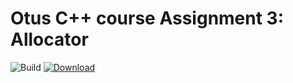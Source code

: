 # Otus C++ course Assignment 3: Allocator

![Build](https://travis-ci.com/artbataev/otus_cpp_3.svg?branch=master)
[ ![Download](https://api.bintray.com/packages/artbataev1/Otus_Assignments/Otus_Cpp_3/images/download.svg) ](https://bintray.com/artbataev1/Otus_Assignments/Otus_Cpp_3/_latestVersion)

